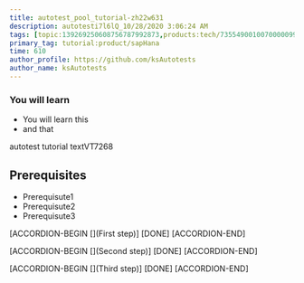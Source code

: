 ```yaml
---
title: autotest_pool_tutorial-zh22w631
description: autotesti7l6lQ_10/28/2020 3:06:24 AM
tags: [topic:139269250608756787992873,products:tech/73554900100700000996,tutorial:experience/advanced]
primary_tag: tutorial:product/sapHana
time: 610
author_profile: https://github.com/ksAutotests
author_name: ksAutotests
---
```

### You will learn
- You will learn this
- and that

autotest tutorial textVT7268

## Prerequisites
- Prerequisute1
- Prerequisute2
- Prerequisute3

[ACCORDION-BEGIN [](First step)]
[DONE]
[ACCORDION-END]

[ACCORDION-BEGIN [](Second step)]
[DONE]
[ACCORDION-END]

[ACCORDION-BEGIN [](Third step)]
[DONE]
[ACCORDION-END]


